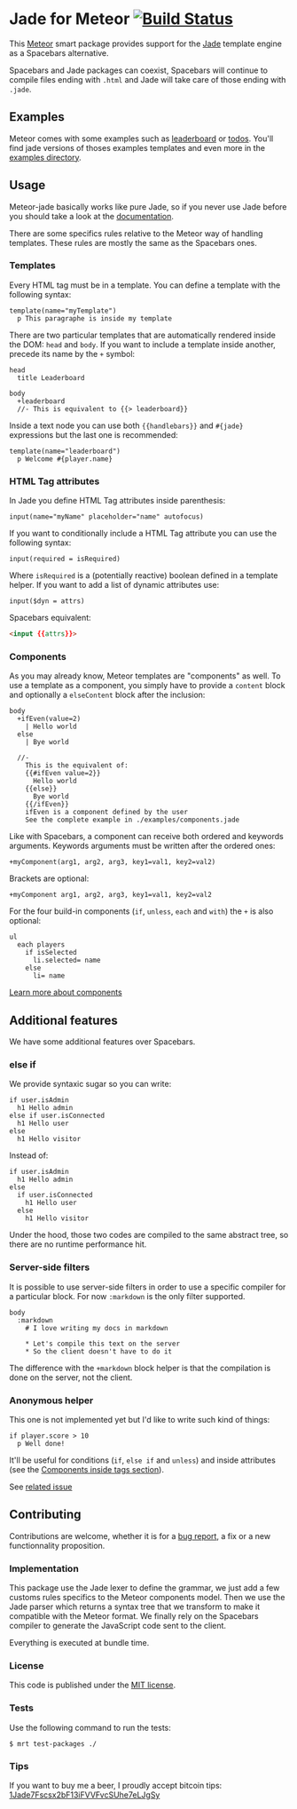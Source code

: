 # Jade for Meteor [![Build Status](https://travis-ci.org/mquandalle/meteor-jade.png?branch=master)](https://travis-ci.org/mquandalle/meteor-jade)

This [Meteor](https://www.meteor.com/) smart package provides support for
the [Jade](http://jade-lang.com/) template engine as a Spacebars alternative.

Spacebars and Jade packages can coexist, Spacebars will continue to compile files
ending with `.html` and Jade will take care of those ending with `.jade`.

## Examples

Meteor comes with some examples such as
[leaderboard](https://www.meteor.com/examples/leaderboard) or
[todos](https://www.meteor.com/examples/todos). You'll find jade versions of
thoses examples templates and even more in the [examples directory](examples/).

## Usage

Meteor-jade basically works like pure Jade, so if you never use Jade before you
should take a look at the [documentation](http://jade-lang.com/reference/).

There are some specifics rules relative to the Meteor way of handling templates.
These rules are mostly the same as the Spacebars ones.

### Templates

Every HTML tag must be in a template. You can define a template with the
following syntax:

```jade
template(name="myTemplate")
  p This paragraphe is inside my template
```

There are two particular templates that are automatically rendered inside the
DOM: `head` and `body`. If you want to include a template inside another,
precede its name by the `+` symbol:

```jade
head
  title Leaderboard

body
  +leaderboard
  //- This is equivalent to {{> leaderboard}}
```

Inside a text node you can use both `{{handlebars}}` and `#{jade}` expressions
but the last one is recommended:

```jade
template(name="leaderboard")
  p Welcome #{player.name}
```

### HTML Tag attributes

In Jade you define HTML Tag attributes inside parenthesis:

```jade
input(name="myName" placeholder="name" autofocus)
```

If you want to conditionally include a HTML Tag attribute you can use the
following syntax:

```jade
input(required = isRequired)
```

Where `isRequired` is a (potentially reactive) boolean defined in a template
helper. If you want to add a list of dynamic attributes use:

```jade
input($dyn = attrs)
```

Spacebars equivalent:

```html
<input {{attrs}}>
```

### Components

As you may already know, Meteor templates are "components" as well. To use a
template as a component, you simply have to provide a `content` block and
optionally a `elseContent` block after the inclusion:

```jade
body
  +ifEven(value=2)
    | Hello world
  else
    | Bye world

  //-
    This is the equivalent of:
    {{#ifEven value=2}}
      Hello world
    {{else}}
      Bye world
    {{/ifEven}}
    ifEven is a component defined by the user
    See the complete example in ./examples/components.jade
```

Like with Spacebars, a component can receive both ordered and keywords
arguments. Keywords arguments must be written after the ordered ones:

```
+myComponent(arg1, arg2, arg3, key1=val1, key2=val2)
```

Brackets are optional:

```
+myComponent arg1, arg2, arg3, key1=val1, key2=val2
```

For the four build-in components (`if`, `unless`, `each` and `with`) the `+`
is also optional:

```jade
ul
  each players
    if isSelected
      li.selected= name
    else
      li= name
```

[Learn more about components](https://github.com/meteor/meteor/wiki/New-Template-Engine-Preview#new-pattern-for-defining-custom-block-helpers)

## Additional features

We have some additional features over Spacebars.

### else if

We provide syntaxic sugar so you can write:

```jade
if user.isAdmin
  h1 Hello admin
else if user.isConnected
  h1 Hello user
else
  h1 Hello visitor
```

Instead of:

```jade
if user.isAdmin
  h1 Hello admin
else
  if user.isConnected
    h1 Hello user
  else
    h1 Hello visitor
```

Under the hood, those two codes are compiled to the same abstract tree, so there
are no runtime performance hit.

### Server-side filters

It is possible to use server-side filters in order to use a specific compiler
for a particular block. For now `:markdown` is the only filter supported.

```jade
body
  :markdown
    # I love writing my docs in markdown

    * Let's compile this text on the server
    * So the client doesn't have to do it
```

The difference with the `+markdown` block helper is that the compilation is done
on the server, not the client.

### Anonymous helper

This one is not implemented yet but I'd like to write such kind of things:

```jade
if player.score > 10
  p Well done!
```

It'll be useful for conditions (`if`, `else if` and `unless`) and inside
attributes (see the [Components inside tags section](#components-inside-tags)).

See [related issue](https://github.com/mquandalle/meteor-jade/issues/1)

## Contributing

Contributions are welcome, whether it is for a
[bug report](https://github.com/mquandalle/meteor-jade/issues/new), a fix or a
new functionnality proposition.

### Implementation

This package use the Jade lexer to define the grammar, we just add a few customs
rules specifics to the Meteor components model. Then we use the Jade parser
which returns a syntax tree that we transform to make it compatible with the
Meteor format. We finally rely on the Spacebars compiler to generate the
JavaScript code sent to the client.

Everything is executed at bundle time.

### License

This code is published under the [MIT license](LICENSE).

### Tests

Use the following command to run the tests:

```
$ mrt test-packages ./
```

### Tips

If you want to buy me a beer, I proudly accept bitcoin tips:
[1Jade7Fscsx2bF13iFVVFvcSUhe7eLJgSy](https://blockchain.info/address/1Jade7Fscsx2bF13iFVVFvcSUhe7eLJgSy)
